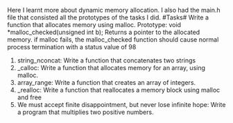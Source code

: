 Here I learnt more about dynamic memory allocation. I also had the main.h file that consisted all the prototypes of the tasks I did.
#Tasks#
Write a function that allocates memory using malloc. Prototype: void *malloc_checked(unsigned int b); Returns a pointer to the allocated memory. if malloc fails, the malloc_checked function should cause normal process termination with a status value of 98
1. string_nconcat: Write a function that concatenates two strings
2. _calloc: Write a function that allocates memory for an array, using malloc.
3. array_range: Write a function that creates an array of integers.
4. _realloc: Write a function that reallocates a memory block using malloc and free
5. We must accept finite disappointment, but never lose infinite hope: Write a program that multiplies two positive numbers.
